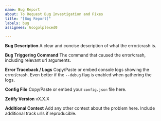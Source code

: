 ```yaml
---
name: Bug Report
about: To Request Bug Investigation and Fixes
title: "[Bug Report]"
labels: bug
assignees: Googolplexed0

---
```


**Bug Description**
A clear and concise description of what the error/crash is.

**Bug Triggering Command**
The command that caused the error/crash, including relevant url arguments.

**Error Traceback / Logs**
Copy/Paste or embed console logs showing the error/crash. Even better if the `--debug` flag is enabled when gathering the logs.

**Config File**
Copy/Paste or embed your `config.json` file here.

**Zotify Version**
vX.X.X

**Additional Context**
Add any other context about the problem here. Include additional track urls if reproducible.
